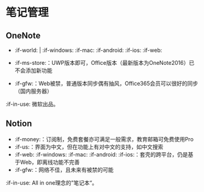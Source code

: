 # 笔记管理

## OneNote

- :if-world: | :if-windows: :if-mac: :if-android: :if-ios: :if-web:

- :if-ms-store:：UWP版本即可，Office版本（最新版本为OneNote2016）已不会添加新功能

- :if-gfw:：Web被禁，普通版本同步偶有抽风，Office365会员可以很好的同步（国内服务器）

:if-in-use: 微软出品。

## Notion

- :if-money:：订阅制，免费套餐亦可满足一般需求，教育邮箱可免费使用Pro
- :if-us:：界面为中文，但在功能上有对中文的支持，如中文搜索
- :if-web: :if-windows: :if-mac: :if-android: :if-ios:：套壳的跨平台，仍是基于Web，即离线功能不完善
- :if-gfw:：网络不佳，且未来有被禁的可能

:if-in-use: All in one理念的”笔记本“。
